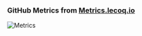 
### GitHub Metrics from [Metrics.lecoq.io](https://metrics.lecoq.io)
![Metrics](https://metrics.lecoq.io/barddoo?template=classic&isocalendar=1&introduction=1&languages=1&tweets=1&isocalendar.duration=half-year&languages.colors=github&languages.threshold=0%25&introduction.title=true&tweets.attachments=false&tweets.limit=2&tweets.user=pseudocharleskk&config.timezone=America%2FSao_Paulo)
